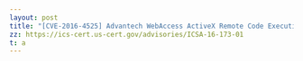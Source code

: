 ```yaml
---
layout: post
title: "[CVE-2016-4525] Advantech WebAccess ActiveX Remote Code Execution Vulnerability "
zz: https://ics-cert.us-cert.gov/advisories/ICSA-16-173-01
t: a
---
```

